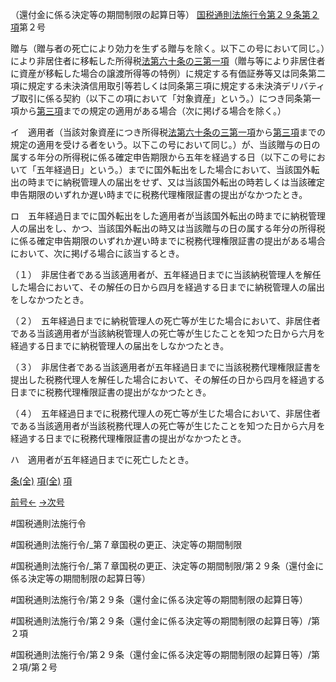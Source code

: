 （還付金に係る決定等の期間制限の起算日等）
[国税通則法施行令第２９条第２項](国税通則法施行＿令＿第２９条第２項)第２号

贈与（贈与者の死亡により効力を生ずる贈与を除く。以下この号において同じ。）により非居住者に移転した所得税[法第六十条の三第一項](国税通則法＿＿＿＿＿第６０条の３第１項)（贈与等により非居住者に資産が移転した場合の譲渡所得等の特例）に規定する有価証券等又は同条第二項に規定する未決済信用取引等若しくは同条第三項に規定する未決済デリバティブ取引に係る契約（以下この項において「対象資産」という。）につき同条第一項から[第三項](国税通則法施行＿令＿第２９条第３項)までの規定の適用がある場合（次に掲げる場合を除く。）

イ　適用者（当該対象資産につき所得税[法第六十条の三第一項](国税通則法＿＿＿＿＿第６０条の３第１項)から[第三項](国税通則法施行＿令＿第２９条第３項)までの規定の適用を受ける者をいう。以下この号において同じ。）が、当該贈与の日の属する年分の所得税に係る確定申告期限から五年を経過する日（以下この号において「五年経過日」という。）までに国外転出をした場合において、当該国外転出の時までに納税管理人の届出をせず、又は当該国外転出の時若しくは当該確定申告期限のいずれか遅い時までに税務代理権限証書の提出がなかつたとき。

ロ　五年経過日までに国外転出をした適用者が当該国外転出の時までに納税管理人の届出をし、かつ、当該国外転出の時又は当該贈与の日の属する年分の所得税に係る確定申告期限のいずれか遅い時までに税務代理権限証書の提出がある場合において、次に掲げる場合に該当するとき。

（１）　非居住者である当該適用者が、五年経過日までに当該納税管理人を解任した場合において、その解任の日から四月を経過する日までに納税管理人の届出をしなかつたとき。

（２）　五年経過日までに納税管理人の死亡等が生じた場合において、非居住者である当該適用者が当該納税管理人の死亡等が生じたことを知つた日から六月を経過する日までに納税管理人の届出をしなかつたとき。

（３）　非居住者である当該適用者が五年経過日までに当該税務代理権限証書を提出した税務代理人を解任した場合において、その解任の日から四月を経過する日までに税務代理権限証書の提出がなかつたとき。

（４）　五年経過日までに税務代理人の死亡等が生じた場合において、非居住者である当該適用者が当該税務代理人の死亡等が生じたことを知つた日から六月を経過する日までに税務代理権限証書の提出がなかつたとき。

ハ　適用者が五年経過日までに死亡したとき。

[条(全)](国税通則法施行＿令＿第２９条_.md)    [項(全)](国税通則法施行＿令＿第２９条第２項_.md)    [項](国税通則法施行＿令＿第２９条第２項.md)

[前号←](国税通則法施行＿令＿第２９条第２項第１号.md)    [→次号](国税通則法施行＿令＿第２９条第２項第３号.md)

#国税通則法施行令

#国税通則法施行令/_第７章国税の更正、決定等の期間制限

#国税通則法施行令/_第７章国税の更正、決定等の期間制限/第２９条（還付金に係る決定等の期間制限の起算日等）

#国税通則法施行令/第２９条（還付金に係る決定等の期間制限の起算日等）

#国税通則法施行令/第２９条（還付金に係る決定等の期間制限の起算日等）/第２項

#国税通則法施行令/第２９条（還付金に係る決定等の期間制限の起算日等）/第２項/第２号

